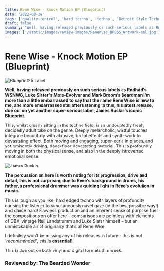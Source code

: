 ```yaml
---
title: Rene Wise - Knock Motion EP (Blueprint)
date: '2022-08-26'
tags: ['quality-control', 'hard techno', 'techno', 'Detroit Style Techno', 'Club Style']
draft: false
summary: "Well, having released previously on such serious labels as Rødhåd's WSNWG, Luke Slater's Mote-Evolver and Mark Broom’s Beardman I’m more than a little embarrassed to say that the name Rene Wise is new to me,"
images: ['/static/images/review-images/ReneWise_BP065_Artwork-sml.jpg']
---
```


# Rene Wise - Knock Motion EP (Blueprint)

 <div className="my-1 px-2 phone: w-full desktop: overflow-hidden xl:my-1 xl:px-2 xl:w-1/2">
  <Image
    alt="Blueprint25 Label"
    src="/static/images/review-images/ReneWise_BP065_Artwork-sml.jpg"
    width={700}
    height={700}
/>
</div>

**Well, having released previously on such serious labels as Rødhåd's WSNWG, Luke Slater's Mote-Evolver and Mark Broom’s Beardman I’m more than a little embarrassed to say that the name Rene Wise is new to me, and more embarrassed still after listening to this, his latest release, due out on yet another super-serious label, James Ruskin’s iconic Blueprint.**

This, whilst clearly sitting in the techno field, is an undoubtedly fresh, decidedly adult take on the genre. Deeply melancholic, wistful touches integrate beautifully with abrasive, brutal effects and synth-work to devastating effect. Both moving and engaging, super-eerie in places, and yet eminently driving, dancefloor devastating material. This is profoundly moving in both the physical sense, and also in the deeply introverted emotional sense.

 <div className="my-1 px-2 phone: w-full desktop: overflow-hidden xl:my-1 xl:px-2 xl:w-1/2">
  <Image
    alt="James Ruskin"
    src="/static/images/review-images/Rene_Wise.jpg"
    width={750}
    height={1006}
/>
</div>

**The percussion on here is worth noting for its progression, drive and detail, this is not surprising due to Rene’s background in drums, his father, a professional drummer was a guiding light in Rene’s evolution in music.**

This is tough as you like, hard edged techno with layers of profundity causing the listener to simultaneously navel gaze (in the best possible way!) and dance hard! Flawless production and an inherent sense of purpose fuel the compositions on offer here – comparisons are pointless with elements of DBX, vintage Neil Landstrumm and Luke Slater himself – but an unmistakable air of originality that’s all Rene Wise.

I definitely won’t be missing any of his releases in future - this is not _‘recommended’_, this is **essential!**

This is due out on both vinyl and digital formats this week.

### Reviewed by: The Bearded Wonder
